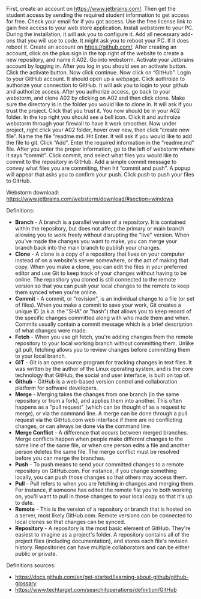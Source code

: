 First, create an account on https://www.jetbrains.com/. Then get the student access by sending the required student information to get access for free. Check your email for if you got access. Use the free license link to gain free access to your web store application. Install webstorm to your PC. During the installation, it will ask you to configure it. Add all necessary add-ons that you will use to code. It might ask you to reboot your PC. If it does reboot it. Create an account on https://github.com/. After creating an account, click on the plus sign in the top right of the website to create a new repository, and name it A02. Go into webstorm. Activate your Jetbrains account by logging in. After you log in you should see an activate button. Click the activate button. Now click continue. Now click on “GItHub”. Login to your GitHub account. It should open up a webpage. Click authroize to authorize your connection to GitHub. It will ask you to login to your github and authorize access. After you authorize access, go back to your webstorm, and clone A02 by clicking on A02 and then click clone. Make sure the directory is in the folder you would like to clone in. It will ask if you trust the project. Click that you trust it. You now should be in your A02 folder. In the top right you should see a bell icon. Click it and authroize webstorm through your firewall to have it work smoother. Now under project, right click your A02 folder, hover over new, then click “create new file”. Name the file “readme.md. Hit Enter. It will ask if you would like to add the file to git. Click “Add”. Enter the required information in the “readme.md” file. After you enter the proper information, go to the left of webstorm where it says “commit”. Click commit, and select what files you would like to commit to the repository in GitHub. Add a simple commit message to convey what files you are commiting, then hit “commit and push”. A popup will appear that asks you to confirm your push. Click push to push your files to GitHub.

Webstorm download: https://www.jetbrains.com/webstorm/download/#section=windows

Definitions:
* **Branch** - A branch is a parallel version of a repository. It is contained within the repository, but does not affect the primary or main branch allowing you to work freely without disrupting the "live" version. When you've made the changes you want to make, you can merge your branch back into the main branch to publish your changes.
* **Clone** - A clone is a copy of a repository that lives on your computer instead of on a website's server somewhere, or the act of making that copy. When you make a clone, you can edit the files in your preferred editor and use Git to keep track of your changes without having to be online. The repository you cloned is still connected to the remote version so that you can push your local changes to the remote to keep them synced when you're online.
* **Commit** - A commit, or "revision", is an individual change to a file (or set of files). When you make a commit to save your work, Git creates a unique ID (a.k.a. the "SHA" or "hash") that allows you to keep record of the specific changes committed along with who made them and when. Commits usually contain a commit message which is a brief description of what changes were made.
* **Fetch** - When you use git fetch, you're adding changes from the remote repository to your local working branch without committing them. Unlike git pull, fetching allows you to review changes before committing them to your local branch.
* **GIT** - Git is an open source program for tracking changes in text files. It was written by the author of the Linux operating system, and is the core technology that GitHub, the social and user interface, is built on top of.
* **Github** - GitHub is a web-based version control and collaboration platform for software developers.
* **Merge** - Merging takes the changes from one branch (in the same repository or from a fork), and applies them into another. This often happens as a "pull request" (which can be thought of as a request to merge), or via the command line. A merge can be done through a pull request via the GitHub.com web interface if there are no conflicting changes, or can always be done via the command line.
* **Merge Conflict** - A difference that occurs between merged branches. Merge conflicts happen when people make different changes to the same line of the same file, or when one person edits a file and another person deletes the same file. The merge conflict must be resolved before you can merge the branches.
* **Push** - To push means to send your committed changes to a remote repository on GitHub.com. For instance, if you change something locally, you can push those changes so that others may access them.
* **Pull** - Pull refers to when you are fetching in changes and merging them. For instance, if someone has edited the remote file you're both working on, you'll want to pull in those changes to your local copy so that it's up to date.
* **Remote** - This is the version of a repository or branch that is hosted on a server, most likely GitHub.com. Remote versions can be connected to local clones so that changes can be synced.
* **Repository** - A repository is the most basic element of GitHub. They're easiest to imagine as a project's folder. A repository contains all of the project files (including documentation), and stores each file's revision history. Repositories can have multiple collaborators and can be either public or private.

Definitions sources:
* https://docs.github.com/en/get-started/learning-about-github/github-glossary
* https://www.techtarget.com/searchitoperations/definition/GitHub

